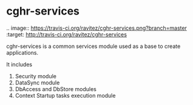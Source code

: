 cghr-services
=============
.. image:: https://travis-ci.org/ravitez/cghr-services.png?branch=master
   :target: http://travis-ci.org/ravitez/cghr-services

cghr-services is a common services module used as a base to create applications.  

It includes

1. Security module
2. DataSync module
3. DbAccess and DbStore modules
4. Context Startup tasks execution module
